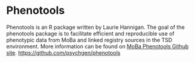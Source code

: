 # Phenotools

Phenotools is an R package written by Laurie Hannigan.
The goal of the phenotools package is to facilitate efficient and reproducible use of phenotypic data from MoBa and linked registry sources in the TSD environment. More information can be found on [MoBa Phenotools Github site](https://github.com/psychgen/phenotools).
https://github.com/psychgen/phenotools
